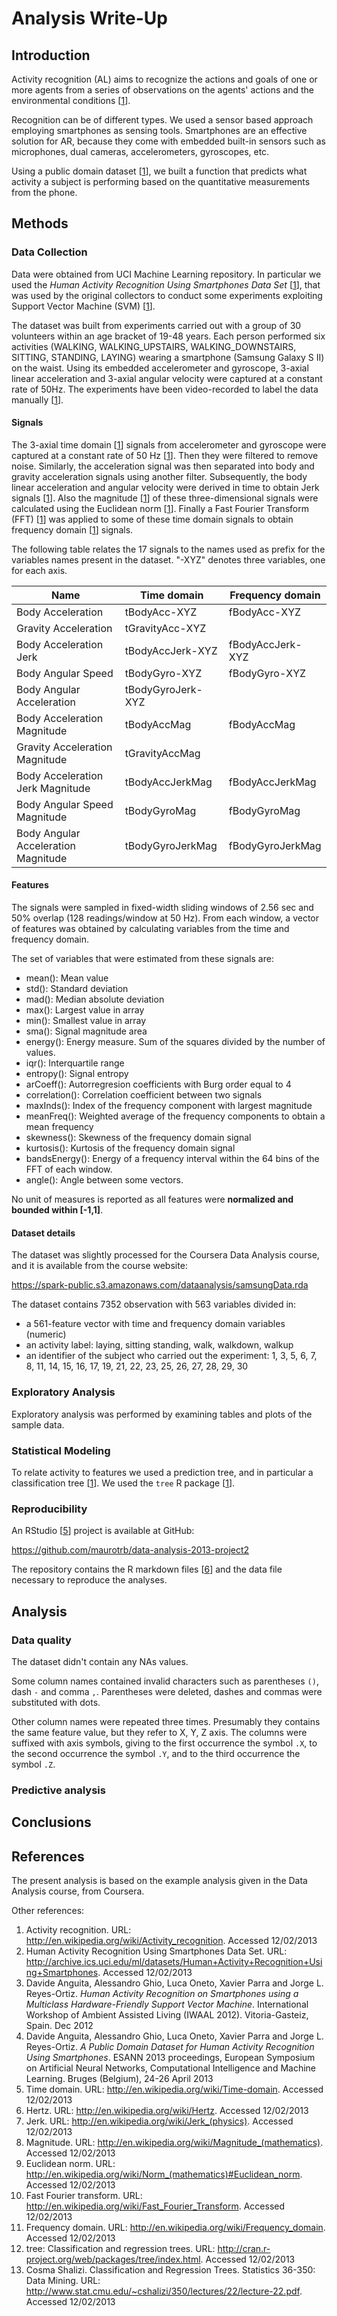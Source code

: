 Analysis Write-Up
=================

Introduction
------------
Activity recognition (AL) aims to recognize the actions and goals of one or more agents
from a series of observations on the agents' actions and the environmental conditions
[[1](#activity-recognition)].

Recognition can be of different types. We used a sensor based approach employing
smartphones as sensing tools. Smartphones are an effective solution for AR, because
they come with embedded built-in sensors such as microphones, dual cameras, accelerometers,
gyroscopes, etc.

Using a public domain dataset [[1](#uci-har)], we built a function that predicts what
activity a subject is performing based on the quantitative measurements from the phone.

Methods
-------

### Data Collection
Data were obtained from UCI Machine Learning repository. In particular we used
the *Human Activity Recognition Using Smartphones Data Set* [[1](#uci-har)],
that was used by the original collectors to conduct some experiments exploiting
Support Vector Machine (SVM) [[1](#har-smart)].

The dataset was built from experiments carried out with a group of 30 volunteers
within an age bracket of 19-48 years. Each person performed six activities
(WALKING, WALKING_UPSTAIRS, WALKING_DOWNSTAIRS, SITTING, STANDING, LAYING)
wearing a smartphone (Samsung Galaxy S II) on the waist. Using its embedded
accelerometer and gyroscope, 3-axial linear acceleration and 3-axial angular velocity
were captured at a constant rate of 50Hz. The experiments have been video-recorded
to label the data manually [[1](#har-smart2)].

#### Signals
The 3-axial time domain [[1](#time-domain)] signals from accelerometer and gyroscope
were captured at a constant rate of 50 Hz [[1](#hertz)]. Then they were filtered
to remove noise.
Similarly, the acceleration signal was then separated into body and gravity
acceleration signals using another filter.
Subsequently, the body linear acceleration and angular velocity were derived in time
to obtain Jerk signals [[1](#jerk)]. Also the magnitude [[1](#magnitude)] of these
three-dimensional signals were calculated using the Euclidean norm [[1](#euclidean-norm)]. 
Finally a Fast Fourier Transform (FFT) [[1](#fft)] was applied to some of these
time domain signals to obtain frequency domain [[1](#freq-domain)] signals.

The following table relates the 17 signals to the names used as prefix for the
variables names present in the dataset. "-XYZ" denotes three variables, one for each axis.

Name                                  | Time domain       | Frequency domain
------------------------------------- | ----------------- | -----------------
Body Acceleration                     | tBodyAcc-XYZ      | fBodyAcc-XYZ
Gravity Acceleration                  | tGravityAcc-XYZ   |
Body Acceleration Jerk                | tBodyAccJerk-XYZ  | fBodyAccJerk-XYZ
Body Angular Speed                    | tBodyGyro-XYZ     | fBodyGyro-XYZ
Body Angular Acceleration             | tBodyGyroJerk-XYZ |
Body Acceleration Magnitude           | tBodyAccMag       | fBodyAccMag
Gravity Acceleration Magnitude        | tGravityAccMag    |
Body Acceleration Jerk Magnitude      | tBodyAccJerkMag   | fBodyAccJerkMag
Body Angular Speed Magnitude          | tBodyGyroMag      | fBodyGyroMag
Body Angular Acceleration Magnitude   | tBodyGyroJerkMag  | fBodyGyroJerkMag

#### Features
The signals were sampled in fixed-width sliding windows of 2.56 sec and 50% 
overlap (128 readings/window at 50 Hz).
From each window, a vector of features was obtained by calculating variables
from the time and frequency domain.

The set of variables that were estimated from these signals are: 

*  mean(): Mean value
*  std(): Standard deviation
*  mad(): Median absolute deviation 
*  max(): Largest value in array
*  min(): Smallest value in array
*  sma(): Signal magnitude area
*  energy(): Energy measure. Sum of the squares divided by the number of values. 
*  iqr(): Interquartile range 
*  entropy(): Signal entropy
*  arCoeff(): Autorregresion coefficients with Burg order equal to 4
*  correlation(): Correlation coefficient between two signals
*  maxInds(): Index of the frequency component with largest magnitude
*  meanFreq(): Weighted average of the frequency components to obtain a mean frequency
*  skewness(): Skewness of the frequency domain signal 
*  kurtosis(): Kurtosis of the frequency domain signal 
*  bandsEnergy(): Energy of a frequency interval within the 64 bins of the FFT
   of each window.
*  angle(): Angle between some vectors.

No unit of measures is reported as all features were __normalized and bounded
within [-1,1]__.

#### Dataset details
The dataset was slightly processed for the Coursera Data Analysis course, and
it is available from the course website: 

<https://spark-public.s3.amazonaws.com/dataanalysis/samsungData.rda>

The dataset contains 7352 observation with 563 variables divided in:

*  a 561-feature vector with time and frequency domain variables (numeric)
*  an activity label: laying, sitting standing, walk, walkdown, walkup
*  an identifier of the subject who carried out the experiment:
   1, 3, 5, 6, 7, 8, 11, 14, 15, 16, 17, 19, 21, 22, 23, 25, 26, 27, 28, 29, 30

### Exploratory Analysis
Exploratory analysis was performed by examining tables and plots of the sample data.

### Statistical Modeling
To relate activity to features we used a prediction tree, and in particular a
classification tree [[1](#class-tree)]. We used the `tree` R package [[1](#r-tree)].

### Reproducibility

An RStudio [[5](#r-studio)] project is available at GitHub:

<https://github.com/maurotrb/data-analysis-2013-project2>

The repository contains the R markdown files [[6](#r-markdown)] and the data
file necessary to reproduce the analyses.

Analysis
--------

### Data quality
The dataset didn't contain any NAs values.

Some column names contained invalid characters such as parentheses `()`, dash `-` and
comma `,`. Parentheses were deleted, dashes and commas were substituted with dots.

Other column names were repeated three times. Presumably they contains the same feature
value, but they refer to X, Y, Z axis. The columns were suffixed with axis symbols,
giving to the first occurrence the symbol `.X`, to the second occurrence the symbol `.Y`,
and to the third occurrence the symbol `.Z`.

### Predictive analysis


Conclusions
-----------


References
----------

The present analysis is based on the example analysis given in the Data Analysis course, from Coursera.

Other references:

1.  <a name="activity-recognition"/>Activity recognition. URL: <http://en.wikipedia.org/wiki/Activity_recognition>.
    Accessed 12/02/2013
1.  <a name="uci-har"/>Human Activity Recognition Using Smartphones Data Set.
    URL: <http://archive.ics.uci.edu/ml/datasets/Human+Activity+Recognition+Using+Smartphones>. Accessed 12/02/2013
1. <a name="har-smart"/>Davide Anguita, Alessandro Ghio, Luca Oneto, Xavier Parra and Jorge L. Reyes-Ortiz.
   *Human Activity Recognition on Smartphones using a Multiclass Hardware-Friendly Support Vector Machine*.
   International Workshop of Ambient Assisted Living (IWAAL 2012). Vitoria-Gasteiz, Spain. Dec 2012
1. <a name="har-smart2"/>Davide Anguita, Alessandro Ghio, Luca Oneto, Xavier Parra and Jorge L. Reyes-Ortiz.
   *A Public Domain Dataset for Human Activity Recognition Using Smartphones*.
   ESANN 2013 proceedings, European Symposium on Artificial Neural Networks, Computational Intelligence and
   Machine Learning. Bruges (Belgium), 24-26 April 2013
1.  <a name="time-domain"/>Time domain. URL: <http://en.wikipedia.org/wiki/Time-domain>.
    Accessed 12/02/2013
1.  <a name="hertz"/>Hertz. URL: <http://en.wikipedia.org/wiki/Hertz>. Accessed 12/02/2013
1.  <a name="jerk"/>Jerk. URL: <http://en.wikipedia.org/wiki/Jerk_(physics)>. Accessed 12/02/2013
1.  <a name="magnitude"/>Magnitude. URL: <http://en.wikipedia.org/wiki/Magnitude_(mathematics)>. Accessed 12/02/2013
1.  <a name="euclidean-norm"/>Euclidean norm. URL: <http://en.wikipedia.org/wiki/Norm_(mathematics)#Euclidean_norm>.
    Accessed 12/02/2013
1.  <a name="fft"/>Fast Fourier transform. URL: <http://en.wikipedia.org/wiki/Fast_Fourier_Transform>.
    Accessed 12/02/2013
1.  <a name="freq-domain"/>Frequency domain. URL: <http://en.wikipedia.org/wiki/Frequency_domain>.
    Accessed 12/02/2013
1.  <a name="r-tree"/>tree: Classification and regression trees. URL: <http://cran.r-project.org/web/packages/tree/index.html>.
    Accessed 12/02/2013
1.  <a name="class-tree"/>Cosma Shalizi. Classification and Regression Trees. Statistics 36-350: Data Mining.
    URL: <http://www.stat.cmu.edu/~cshalizi/350/lectures/22/lecture-22.pdf>. Accessed 12/02/2013
